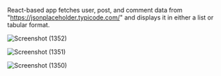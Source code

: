 React-based app fetches user, post, and comment data from "https://jsonplaceholder.typicode.com/" and displays it in either a list or tabular format.

![Screenshot (1352)](https://user-images.githubusercontent.com/83008601/148593580-afa84447-ea89-4dad-b0e5-b314a4dedfdb.png)

![Screenshot (1351)](https://user-images.githubusercontent.com/83008601/148593585-103949e1-4aba-4fb5-8364-88b98c2a05f2.png)

![Screenshot (1350)](https://user-images.githubusercontent.com/83008601/148593586-597ff3d2-6df5-4ebe-93d9-a1be0c354241.png)
